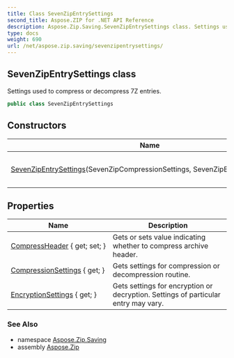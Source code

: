 ```yaml
---
title: Class SevenZipEntrySettings
second_title: Aspose.ZIP for .NET API Reference
description: Aspose.Zip.Saving.SevenZipEntrySettings class. Settings used to compress or decompress 7Z entries
type: docs
weight: 690
url: /net/aspose.zip.saving/sevenzipentrysettings/
---
```

## SevenZipEntrySettings class

Settings used to compress or decompress 7Z entries.

```csharp
public class SevenZipEntrySettings
```

## Constructors

| Name | Description |
| --- | --- |
| [SevenZipEntrySettings](sevenzipentrysettings/)(SevenZipCompressionSettings, SevenZipEncryptionSettings) | Initializes a new instance of the `SevenZipEntrySettings` class. |

## Properties

| Name | Description |
| --- | --- |
| [CompressHeader](../../aspose.zip.saving/sevenzipentrysettings/compressheader/) { get; set; } | Gets or sets value indicating whether to compress archive header. |
| [CompressionSettings](../../aspose.zip.saving/sevenzipentrysettings/compressionsettings/) { get; } | Gets settings for compression or decompression routine. |
| [EncryptionSettings](../../aspose.zip.saving/sevenzipentrysettings/encryptionsettings/) { get; } | Gets settings for encryption or decryption. Settings of particular entry may vary. |

### See Also

* namespace [Aspose.Zip.Saving](../../aspose.zip.saving/)
* assembly [Aspose.Zip](../../)


